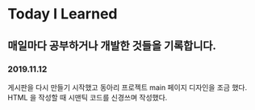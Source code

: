 # Today I Learned

## 매일마다 공부하거나 개발한 것들을 기록합니다.

### 2019.11.12

게시판을 다시 만들기 시작했고 
동아리 프로젝트 main 페이지 디자인을 조금 했다.
HTML 을 작성할 때 시맨틱 코드를 신경쓰며 작성했다.